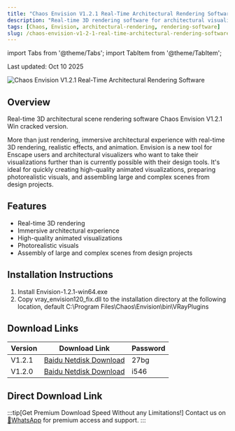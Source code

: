 ```yaml
---
title: "Chaos Envision V1.2.1 Real-Time Architectural Rendering Software"
description: "Real-time 3D rendering software for architectural visualization with immersive experience, realistic effects, and animation."
tags: [Chaos, Envision, architectural-rendering, rendering-software]
slug: /chaos-envision-v1-2-1-real-time-architectural-rendering-software
---
```


import Tabs from '@theme/Tabs';
import TabItem from '@theme/TabItem';

Last updated: Oct 10 2025

![Chaos Envision V1.2.1 Real-Time Architectural Rendering Software](https://www.gfxcamp.com/wp-content/uploads/2025/09/Envision.jpg)

## Overview

Real-time 3D architectural scene rendering software Chaos Envision V1.2.1 Win cracked version. 

More than just rendering, immersive architectural experience with real-time 3D rendering, realistic effects, and animation. Envision is a new tool for Enscape users and architectural visualizers who want to take their visualizations further than is currently possible with their design tools. It's ideal for quickly creating high-quality animated visualizations, preparing photorealistic visuals, and assembling large and complex scenes from design projects.

## Features

- Real-time 3D rendering
- Immersive architectural experience
- High-quality animated visualizations
- Photorealistic visuals
- Assembly of large and complex scenes from design projects

## Installation Instructions

<Tabs>
<TabItem value="win" label="Windows Installation">

1. Install Envision-1.2.1-win64.exe
2. Copy vray_envision120_fix.dll to the installation directory at the following location, default C:\Program Files\Chaos\Envision\bin\VRayPlugins

</TabItem>
</Tabs>

## Download Links

| Version | Download Link | Password |
|--------|---------------|----------|
| V1.2.1 | [Baidu Netdisk Download](https://pan.baidu.com/s/1_uvDl9XKxwjd7bHksxUJMg?pwd=27bg) | 27bg |
| V1.2.0 | [Baidu Netdisk Download](https://pan.baidu.com/s/1fVRdvSvpRE2aKsSon9vK4A?pwd=i546) | i546 |

## Direct Download Link
:::tip[Get Premium Download Speed Without any Limitations!]
Contact us on [💬WhatsApp](https://wa.me/+8613237610083) for premium  access and support.
:::